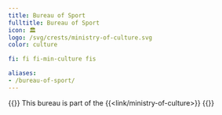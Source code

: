 ```yaml
---
title: Bureau of Sport
fulltitle: Bureau of Sport
icon: 🏛️
logo: /svg/crests/ministry-of-culture.svg
color: culture

fi: fi fi-min-culture fis

aliases:
- /bureau-of-sport/
---
```

{{<note series>}}
 This bureau is part of the {{<link/ministry-of-culture>}}
{{</note>}}